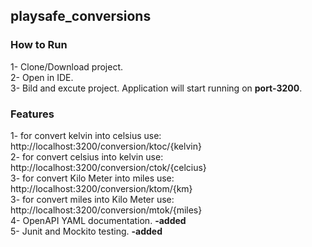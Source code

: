 ## playsafe_conversions  

### How to Run
1- Clone/Download project.   
2- Open in IDE.  
3- Bild and excute project. Application will start running on **port-3200**.  

### Features

1- for convert kelvin into celsius use: http://localhost:3200/conversion/ktoc/{kelvin}               
2- for convert celsius into kelvin use: http://localhost:3200/conversion/ctok/{celcius}  
3- for convert Kilo Meter into miles use: http://localhost:3200/conversion/ktom/{km}  
3- for convert miles into Kilo Meter use: http://localhost:3200/conversion/mtok/{miles}  
4- OpenAPI YAML documentation.      **-added**  
5- Junit and Mockito testing.       **-added**

